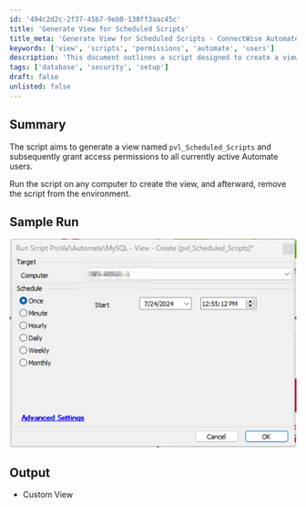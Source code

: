 ```yaml
---
id: '494c2d2c-2f37-45b7-9eb0-130ff3aac45c'
title: 'Generate View for Scheduled Scripts'
title_meta: 'Generate View for Scheduled Scripts - ConnectWise Automate'
keywords: ['view', 'scripts', 'permissions', 'automate', 'users']
description: 'This document outlines a script designed to create a view named `pvl_Scheduled_Scripts` and to grant access permissions to all currently active users in ConnectWise Automate. It provides guidance on running the script and removing it post-execution.'
tags: ['database', 'security', 'setup']
draft: false
unlisted: false
---
```


## Summary

The script aims to generate a view named `pvl_Scheduled_Scripts` and subsequently grant access permissions to all currently active Automate users.

Run the script on any computer to create the view, and afterward, remove the script from the environment.

## Sample Run

![Sample Run](../../../static/img/MySQL---View---Create-(pvl_Scheduled_Scripts)/image_1.png)

## Output

- Custom View

